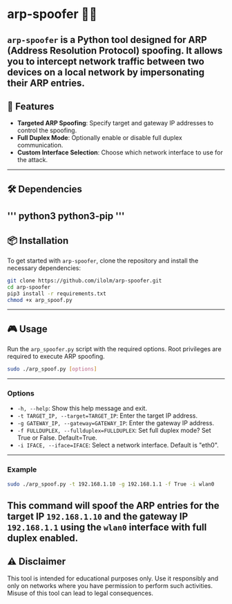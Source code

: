 # arp-spoofer 🕵️‍♂️

`arp-spoofer` is a Python tool designed for ARP (Address Resolution Protocol) spoofing. It allows you to intercept network traffic between two devices on a local network by impersonating their ARP entries.
-------------------------------------------
## 🚀 Features

- **Targeted ARP Spoofing**: Specify target and gateway IP addresses to control the spoofing.
- **Full Duplex Mode**: Optionally enable or disable full duplex communication.
- **Custom Interface Selection**: Choose which network interface to use for the attack.
-------------------------------------------
## 🛠️ Dependencies

'''
python3
python3-pip
'''
-------------------------------------------
## 📦 Installation

To get started with `arp-spoofer`, clone the repository and install the necessary dependencies:

```bash
git clone https://github.com/ilolm/arp-spoofer.git
cd arp-spoofer
pip3 install -r requirements.txt
chmod +x arp_spoof.py
```
-------------------------------------------
## 🎮 Usage

Run the `arp_spoofer.py` script with the required options. Root privileges are required to execute ARP spoofing.

```bash
sudo ./arp_spoof.py [options]
```
-------------------------------------------
### Options

- `-h, --help`: Show this help message and exit.
- `-t TARGET_IP, --target=TARGET_IP`: Enter the target IP address.
- `-g GATEWAY_IP, --gateway=GATEWAY_IP`: Enter the gateway IP address.
- `-f FULLDUPLEX, --fullduplex=FULLDUPLEX`: Set full duplex mode? Set True or False. Default=True.
- `-i IFACE, --iface=IFACE`: Select a network interface. Default is "eth0".
-------------------------------------------
### Example

```bash
sudo ./arp_spoof.py -t 192.168.1.10 -g 192.168.1.1 -f True -i wlan0
```

This command will spoof the ARP entries for the target IP `192.168.1.10` and the gateway IP `192.168.1.1` using the `wlan0` interface with full duplex enabled.
-------------------------------------------
## ⚠️ Disclaimer

This tool is intended for educational purposes only. Use it responsibly and only on networks where you have permission to perform such activities. Misuse of this tool can lead to legal consequences.